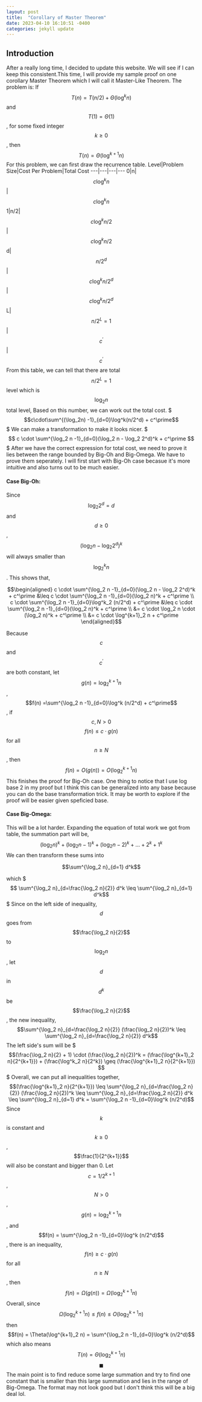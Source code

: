 ```yaml
---
layout: post
title:  "Corollary of Master Theorem"
date: 2023-04-10 16:10:51 -0400
categories: jekyll update
---
```

## Introduction
After a really long time, I decided to update this website. We will see if I can keep this consistent.This time, I will provide my sample proof on one corollary Master Theorem which I will call it Master-Like Theorem. The problem is:
If 
$$T(n) = T(n/2) + \Theta(\log^kn)$$
and $$T(1) = \Theta(1)$$, for some fixed integer $$k \geq 0$$, then 
$$T(n) = \Theta(\log^{k+1}n)$$
For this problem, we can first draw the recurrence table.
Level|Problem Size|Cost Per Problem|Total Cost
---|---|---|---
0|n|$$c\log^kn$$|$$c\log^kn$$
1|n/2|$$c\log^kn/2$$|$$c\log^kn/2$$
d|$$n/2^d$$|$$c\log^kn/2^d$$|$$c\log^kn/2^d$$
L|$$n/2^L = 1$$| $$c^\prime$$|$$c^\prime$$
From this table, we can tell that there are total $$n/2^L = 1$$ level which is $$\log_2n$$ total level, Based on this number, we can work out the total cost.
$$$c\cdot\sum^{(\log_2n) -1}_{d=0}\log^k(n/2^d) + c^\prime$$$
We can make a transformation to make it looks nicer.
$$$ c \cdot \sum^{\log_2 n -1}_{d=0}(\log_2 n - \log_2 2^d)^k + c^\prime $$$
After we have the correct expression for total cost, we need to prove it lies between the range bounded by Big-Oh and Big-Omega. We have to prove them seperately. 
I will first start with Big-Oh case becasue it's more intuitive and also turns out to be much easier.
#### Case Big-Oh:
Since $$\log_2 2^d = d$$ and $$d \geq 0$$, $$(\log_2 n - \log_2 2^d)^k$$ will always smaller than $$\log^k_2 n$$.
This shows that,


$$\begin{aligned}
    c \cdot \sum^{\log_2 n -1}_{d=0}(\log_2 n - \log_2 2^d)^k + c^\prime &\leq c \cdot \sum^{\log_2 n -1}_{d=0}(\log_2 n)^k + c^\prime \\
    c \cdot \sum^{\log_2 n -1}_{d=0}\log^k_2 (n/2^d) + c^\prime &\leq c \cdot \sum^{\log_2 n -1}_{d=0}(\log_2 n)^k + c^\prime  \\ 
    &= c \cdot \log_2 n \cdot (\log_2 n)^k + c^\prime \\
    &= c \cdot \log^{k+1}_2 n + c^\prime 
\end{aligned}$$

Because $$c$$ and $$c^\prime$$ are both constant, let $$g(n) =\log^{k+1}_2 n $$, $$f(n) =\sum^{\log_2 n -1}_{d=0}\log^k (n/2^d) + c^\prime$$, if $$c, N> 0$$
$$f(n) \leq c \cdot g(n)$$
for all $$n \geq N$$, then 
$$f(n) = O(g(n)) = O(\log^{k+1}_2 n)$$
This finishes the proof for Big-Oh case. One thing to notice that I use log base 2 in my proof but I think this can be generalized into any base because you can do the base transformation trick. It may be worth to explore if the proof will be easier given speficied base.
#### Case Big-Omega:
This will be a lot harder.
Expanding the equation of total work we got from table, the summation part will be,
$$(\log_2 n )^k + (\log_2 n -1)^k + (\log_2 n -2)^k + \dots + 2^k + 1^k$$
We can then transform these sums into

$$\sum^{\log_2 n}_{d=1} d^k$$

which 
$$$ \sum^{\log_2 n}_{d=\frac{\log_2 n}{2}} d^k \leq \sum^{\log_2 n}_{d=1} d^k$$$
Since on the left side of inequality, $$d$$ goes from $$\frac{\log_2 n}{2}$$ to $$\log_2 n$$ , let $$d$$ in $$d^k$$ be $$\frac{\log_2 n}{2}$$, the new inequality,
$$\sum^{\log_2 n}_{d=\frac{\log_2 n}{2}} (\frac{\log_2 n}{2})^k \leq \sum^{\log_2 n}_{d=\frac{\log_2 n}{2}} d^k$$
The left side's sum will be 
$$$(\frac{\log_2 n}{2} + 1) \cdot (\frac{\log_2 n}{2})^k = (\frac{\log^{k+1}_2 n}{2^{k+1}}) + (\frac{\log^k_2 n}{2^k}) \geq (\frac{\log^{k+1}_2 n}{2^{k+1}}) $$$
Overall, we can put all inequalities together,
$$(\frac{\log^{k+1}_2 n}{2^{k+1}}) \leq \sum^{\log_2 n}_{d=\frac{\log_2 n}{2}} (\frac{\log_2 n}{2})^k \leq 
\sum^{\log_2 n}_{d=\frac{\log_2 n}{2}} d^k \leq \sum^{\log_2 n}_{d=1} d^k = \sum^{\log_2 n -1}_{d=0}\log^k (n/2^d)$$
Since $$k$$ is constant and $$k \geq 0$$, $$\frac{1}{2^{k+1}}$$ will also be constant and bigger than 0. Let $$c = 1/2^{k+1}$$,$$N > 0$$, $$g(n) = \log^{k+1}_2 n$$, and $$f(n) = \sum^{\log_2 n -1}_{d=0}\log^k (n/2^d)$$, there is an inequality,
$$f(n) \geq c \cdot g(n)$$
for all $$n \geq N$$, then
$$f(n)  = \Omega(g(n)) = \Omega(\log^{k+1}_2 n)$$
Overall, since 
$$\Omega(\log^{k+1}_2 n) \leq f(n) \leq O(\log^{k+1}_2 n)$$
then
$$f(n) = \Theta(\log^{k+1}_2 n) = \sum^{\log_2 n -1}_{d=0}\log^k (n/2^d)$$
which also means
$$T(n) =\Theta(\log^{k+1}_2 n)$$
$$\blacksquare$$
The main point is to find reduce some large summation and try to find one constant that is smaller than this large summation and lies in the range of Big-Omega.
The format may not look good but I don't think this will be a big deal lol.

















